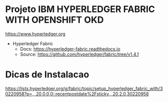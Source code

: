 # Projeto IBM HYPERLEDGER FABRIC WITH OPENSHIFT OKD

https://www.hyperledger.org

  - Hyperledger Fabric
    - Docs: https://hyperledger-fabric.readthedocs.io
    - Source: https://github.com/hyperledger/fabric/tree/v1.4.1

# Dicas de Instalacao

https://lists.hyperledger.org/g/fabric/topic/setup_hyperledger_fabric_with/30220958?p=,,,20,0,0,0::recentpostdate%2Fsticky,,,20,2,0,30220958
